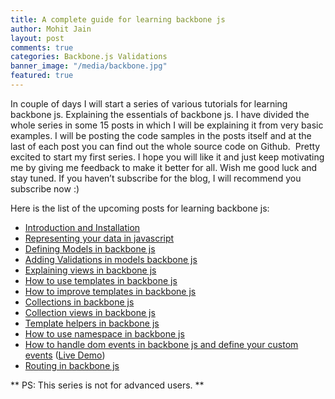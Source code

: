 ```yaml
---
title: A complete guide for learning backbone js
author: Mohit Jain
layout: post
comments: true
categories: Backbone.js Validations
banner_image: "/media/backbone.jpg"
featured: true
---
```

In couple of days I will start a series of various tutorials for learning backbone js. Explaining the essentials of backbone js. I have divided the whole series in some 15 posts in which I will be explaining it from very basic examples. I will be posting the code samples in the posts itself and at the last of each post you can find out the whole source code on Github.  Pretty excited to start my first series. I hope you will like it and just keep motivating me by giving me feedback to make it better for all. Wish me good luck and stay tuned. If you haven’t subscribe for the blog, I will recommend you subscribe now :)

Here is the list of the upcoming posts for learning backbone js:

* [Introduction and Installation](/2012/12/introduction-to-backbone-js-and-setting-up-an-working-environment)
* [Representing your data in javascript](/2012/12/2-representing-your-data-in-javascript-learning-backbone-js)
* [Defining Models in backbone js](/2012/12/3-defining-models-in-backbone-js-learning-backbone-js)
* [Adding Validations in models backbone js ](/2012/12/4-adding-validations-in-models-in-backbone-js-learning-backbone-js)
* [Explaining views in backbone js](/2012/12/5-explaining-views-in-backbone-js-learning-backbone-js)
* [How to use templates in backbone js ](/2012/12/how-to-use-templates-in-backbone-js-learning-backbone-js)
* [How to improve templates in backbone js](/2012/12/how-to-improve-templates-in-backbone-js-learning-backbone-js)
* [Collections in backbone js](/2012/12/8-collections-in-backbone-js-learning-backbone-js)
* [Collection views in backbone js ](/2012/12/9-collection-views-in-backbone-js-learning-backbone-js)
* [Template helpers in backbone js](/2012/12/template-helpers-in-backbone-js-learning-backbonejs)
* [How to use namespace in backbone js ](/2012/12/11-namespacing-in-backbone-js-learning-backbonejs)
* [How to handle dom events in backbone js and define your custom events](/2012/12/12-listening-to-dom-events-in-backbone-js-learning-backbone-js) ([Live Demo](http://listen-dom-events-backbone.herokuapp.com))
* [Routing in backbone js](/2013/01/routers-in-backbone-js-learning-backbone-js)


** PS: This series is not for advanced users. **
